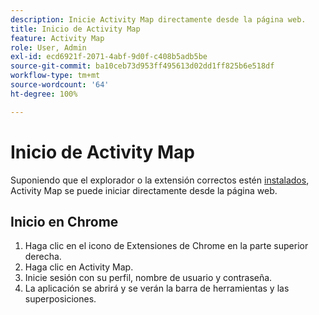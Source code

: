 ```yaml
---
description: Inicie Activity Map directamente desde la página web.
title: Inicio de Activity Map
feature: Activity Map
role: User, Admin
exl-id: ecd6921f-2071-4abf-9d0f-c408b5adb5be
source-git-commit: ba10ceb73d953ff495613d02dd1ff825b6e518df
workflow-type: tm+mt
source-wordcount: '64'
ht-degree: 100%

---
```


# Inicio de Activity Map

Suponiendo que el explorador o la extensión correctos estén [instalados](../getting-started.md), Activity Map se puede iniciar directamente desde la página web.

## Inicio en Chrome

1. Haga clic en el icono de Extensiones de Chrome en la parte superior derecha.
1. Haga clic en Activity Map.
1. Inicie sesión con su perfil, nombre de usuario y contraseña.
1. La aplicación se abrirá y se verán la barra de herramientas y las superposiciones.
